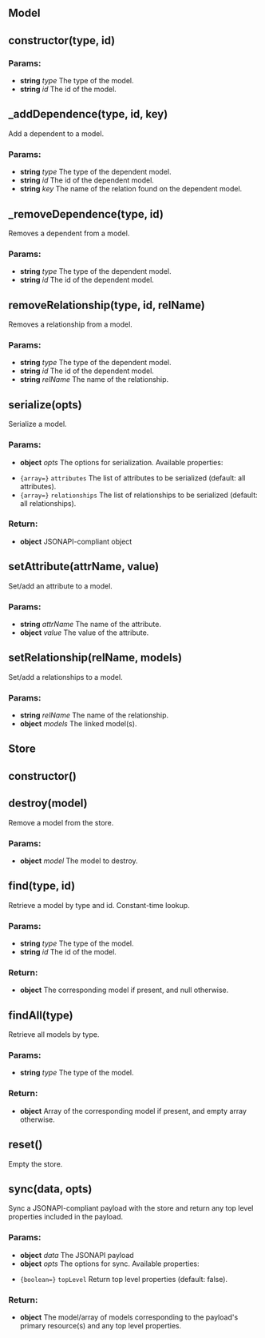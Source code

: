 

<!-- Start src/jsonapi-datastore.js -->

## Model

## constructor(type, id)

### Params:

* **string** *type* The type of the model.
* **string** *id* The id of the model.

## _addDependence(type, id, key)

Add a dependent to a model.

### Params:

* **string** *type* The type of the dependent model.
* **string** *id* The id of the dependent model.
* **string** *key* The name of the relation found on the dependent model.

## _removeDependence(type, id)

Removes a dependent from a model.

### Params:

* **string** *type* The type of the dependent model.
* **string** *id* The id of the dependent model.

## removeRelationship(type, id, relName)

Removes a relationship from a model.

### Params:

* **string** *type* The type of the dependent model.
* **string** *id* The id of the dependent model.
* **string** *relName* The name of the relationship.

## serialize(opts)

Serialize a model.

### Params:

* **object** *opts* The options for serialization. Available properties:
 - `{array=}` `attributes` The list of attributes to be serialized (default: all attributes).
 - `{array=}` `relationships` The list of relationships to be serialized (default: all relationships).

### Return:

* **object** JSONAPI-compliant object

## setAttribute(attrName, value)

Set/add an attribute to a model.

### Params:

* **string** *attrName* The name of the attribute.
* **object** *value* The value of the attribute.

## setRelationship(relName, models)

Set/add a relationships to a model.

### Params:

* **string** *relName* The name of the relationship.
* **object** *models* The linked model(s).

## Store

## constructor()

## destroy(model)

Remove a model from the store.

### Params:

* **object** *model* The model to destroy.

## find(type, id)

Retrieve a model by type and id. Constant-time lookup.

### Params:

* **string** *type* The type of the model.
* **string** *id* The id of the model.

### Return:

* **object** The corresponding model if present, and null otherwise.

## findAll(type)

Retrieve all models by type.

### Params:

* **string** *type* The type of the model.

### Return:

* **object** Array of the corresponding model if present, and empty array otherwise.

## reset()

Empty the store.

## sync(data, opts)

Sync a JSONAPI-compliant payload with the store and return any top level properties included in the payload.

### Params:

* **object** *data* The JSONAPI payload
* **object** *opts* The options for sync. Available properties:
 - `{boolean=}` `topLevel` Return top level properties (default: false).

### Return:

* **object** The model/array of models corresponding to the payload's primary resource(s) and any top level properties.

<!-- End src/jsonapi-datastore.js -->

